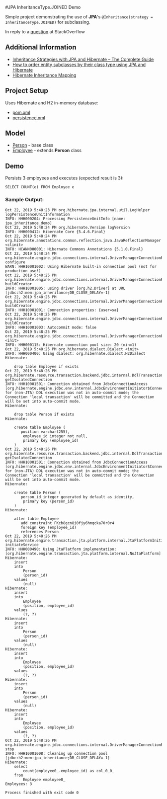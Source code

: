 #JPA InheritanceType.JOINED Demo

Simple project demonstrating the use of **JPA**'s ```@Inheritance(strategy = InheritanceType.JOINED)``` for subclassing.

In reply to a [question](https://stackoverflow.com/questions/58504275/primarykeyjoincolumn-of-jpa-inheritancetype-does-not-work-correctly-in-count-qu#58504275) at StackOverflow

## Additional Information
 * [Inheritance Strategies with JPA and Hibernate – The Complete Guide](https://thoughts-on-java.org/complete-guide-inheritance-strategies-jpa-hibernate/)
 * [How to order entity subclasses by their class type using JPA and Hibernate](https://vladmihalcea.com/how-to-order-entity-subclasses-by-their-class-type-using-jpa-and-hibernate/)
 * [Hibernate Inheritance Mapping](https://www.baeldung.com/hibernate-inheritance)

## Project Setup
Uses Hibernate and H2 in-memory database:
 * [pom.xml](pom.xml)
 * [persistence.xml](src/main/resources/META-INF/persistence.xml)
 
## Model
 * [Person](src/main/java/demo/model/Person.java) - base class
 * [Employee](src/main/java/demo/model/Employee.java) - extends **Person** class
 
## Demo
Persists 3 employees and executes (expected result is 3): 
```hql 
SELECT COUNT(e) FROM Employee e
```
### Sample Output:
```log
Oct 22, 2019 5:48:23 PM org.hibernate.jpa.internal.util.LogHelper logPersistenceUnitInformation
INFO: HHH000204: Processing PersistenceUnitInfo [name: jpa_inheritance_demo]
Oct 22, 2019 5:48:24 PM org.hibernate.Version logVersion
INFO: HHH000412: Hibernate Core {5.4.6.Final}
Oct 22, 2019 5:48:24 PM org.hibernate.annotations.common.reflection.java.JavaReflectionManager <clinit>
INFO: HCANN000001: Hibernate Commons Annotations {5.1.0.Final}
Oct 22, 2019 5:48:24 PM org.hibernate.engine.jdbc.connections.internal.DriverManagerConnectionProviderImpl configure
WARN: HHH10001002: Using Hibernate built-in connection pool (not for production use!)
Oct 22, 2019 5:48:25 PM org.hibernate.engine.jdbc.connections.internal.DriverManagerConnectionProviderImpl buildCreator
INFO: HHH10001005: using driver [org.h2.Driver] at URL [jdbc:h2:mem:jpa_inheritance;DB_CLOSE_DELAY=-1]
Oct 22, 2019 5:48:25 PM org.hibernate.engine.jdbc.connections.internal.DriverManagerConnectionProviderImpl buildCreator
INFO: HHH10001001: Connection properties: {user=sa}
Oct 22, 2019 5:48:25 PM org.hibernate.engine.jdbc.connections.internal.DriverManagerConnectionProviderImpl buildCreator
INFO: HHH10001003: Autocommit mode: false
Oct 22, 2019 5:48:25 PM org.hibernate.engine.jdbc.connections.internal.DriverManagerConnectionProviderImpl$PooledConnections <init>
INFO: HHH000115: Hibernate connection pool size: 20 (min=1)
Oct 22, 2019 5:48:25 PM org.hibernate.dialect.Dialect <init>
INFO: HHH000400: Using dialect: org.hibernate.dialect.H2Dialect
Hibernate: 
    
    drop table Employee if exists
Oct 22, 2019 5:48:26 PM org.hibernate.resource.transaction.backend.jdbc.internal.DdlTransactionIsolatorNonJtaImpl getIsolatedConnection
INFO: HHH10001501: Connection obtained from JdbcConnectionAccess [org.hibernate.engine.jdbc.env.internal.JdbcEnvironmentInitiator$ConnectionProviderJdbcConnectionAccess@4228bf58] for (non-JTA) DDL execution was not in auto-commit mode; the Connection 'local transaction' will be committed and the Connection will be set into auto-commit mode.
Hibernate: 
    
    drop table Person if exists
Hibernate: 
    
    create table Employee (
       position varchar(255),
        employee_id integer not null,
        primary key (employee_id)
    )
Oct 22, 2019 5:48:26 PM org.hibernate.resource.transaction.backend.jdbc.internal.DdlTransactionIsolatorNonJtaImpl getIsolatedConnection
INFO: HHH10001501: Connection obtained from JdbcConnectionAccess [org.hibernate.engine.jdbc.env.internal.JdbcEnvironmentInitiator$ConnectionProviderJdbcConnectionAccess@38ed139b] for (non-JTA) DDL execution was not in auto-commit mode; the Connection 'local transaction' will be committed and the Connection will be set into auto-commit mode.
Hibernate: 
    
    create table Person (
       person_id integer generated by default as identity,
        primary key (person_id)
    )
Hibernate: 
    
    alter table Employee 
       add constraint FKcb8gcn8i0fjy6hmqcka70r0r4 
       foreign key (employee_id) 
       references Person
Oct 22, 2019 5:48:26 PM org.hibernate.engine.transaction.jta.platform.internal.JtaPlatformInitiator initiateService
INFO: HHH000490: Using JtaPlatform implementation: [org.hibernate.engine.transaction.jta.platform.internal.NoJtaPlatform]
Hibernate: 
    insert 
    into
        Person
        (person_id) 
    values
        (null)
Hibernate: 
    insert 
    into
        Employee
        (position, employee_id) 
    values
        (?, ?)
Hibernate: 
    insert 
    into
        Person
        (person_id) 
    values
        (null)
Hibernate: 
    insert 
    into
        Employee
        (position, employee_id) 
    values
        (?, ?)
Hibernate: 
    insert 
    into
        Person
        (person_id) 
    values
        (null)
Hibernate: 
    insert 
    into
        Employee
        (position, employee_id) 
    values
        (?, ?)
Oct 22, 2019 5:48:26 PM org.hibernate.engine.jdbc.connections.internal.DriverManagerConnectionProviderImpl$PoolState stop
INFO: HHH10001008: Cleaning up connection pool [jdbc:h2:mem:jpa_inheritance;DB_CLOSE_DELAY=-1]
Hibernate: 
    select
        count(employee0_.employee_id) as col_0_0_ 
    from
        Employee employee0_
Employees: 3

Process finished with exit code 0
```
